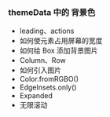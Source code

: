 ### themeData 中的 背景色

- leading、actions
- 如何使元素占用屏幕的宽度
- 如何给 Box 添加背景图片
- Column、Row
- 如何引入图片
- Color.fromRGBO()
- EdgeInsets.only()
- Expanded
- 无限滚动